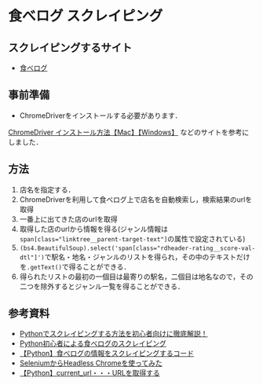 # 食べログ スクレイピング

## スクレイピングするサイト

- [食べログ](https://tabelog.com/)

## 事前準備

- ChromeDriverをインストールする必要があります．

[ChromeDriver インストール方法【Mac】【Windows】](https://doku-pro.com/chromedriver-mac-windows/)
などのサイトを参考にしました．

## 方法

1. 店名を指定する．
2. ChromeDriverを利用して食べログ上で店名を自動検索し，検索結果のurlを取得
3. 一番上に出てきた店のurlを取得
4. 取得した店のurlから情報を得る(ジャンル情報は`span[class="linktree__parent-target-text"]`の属性で設定されている)
5. `(bs4.BeautifulSoup).select('span[class="rdheader-rating__score-val-dtl"]')`で駅名・地名・ジャンルのリストを得られ，その中のテキストだけを`.getText()`で得ることができる．
6. 得られたリストの最初の一個目は最寄りの駅名，二個目は地名なので，その二つを除外するとジャンル一覧を得ることができる．

## 参考資料

- [Pythonでスクレイピングする方法を初心者向けに徹底解説！](https://dividable.net/programming/python/python-scraping)
- [Python初心者による食べログのスクレイピング](https://qiita.com/you_gin/items/e982ed443c71771ee9b6)
- [【Python】食べログの情報をスクレイピングするコード](https://komono-tsukai-minarai.net/tabelog-scraping/)
- [SeleniumからHeadless Chromeを使ってみた](https://qiita.com/orangain/items/db4594113c04e8801aad)
- [【Python】current_url・・・URLを取得する](https://www.seleniumqref.com/api/python/window_get/Python_current_url.html)
